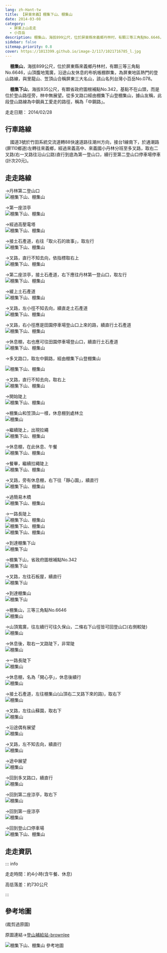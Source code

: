 ```yaml
---
lang: zh-Hant-tw
title: 【屏東來義】棚集下山、棚集山
date: 2014-03-08
category: 
  - 屏東上山走走
  - 小百岳
description: 棚集山，海拔899公尺，位於屏東縣來義鄉丹林村，有顆三等三角點No.6646，山頂腹地寬廣，沿途山友休息的布帆帳棚群集，為屏東地區熱門的登山路線，與里龍山、笠頂山合稱屏東三大名山，該山名列台灣小百岳No.078。
sidebar: false
sitemap.priority: 0.8
cover: https://1013399.github.io/image-2/117/1021716785_l.jpg
---
```


    **棚集山**，海拔899公尺，位於屏東縣來義鄉丹林村，有顆三等三角點No.6646，山頂腹地寬廣，沿途山友休息的布帆帳棚群集，為屏東地區熱門的登山路線，與里龍山、笠頂山合稱屏東三大名山，該山名列台灣小百岳No.078。  

    **棚集下山**，海拔835公尺，有顆省政府圖根補點No.342，基點不在山頭，而是位於登山路徑旁，林中無展望。從多叉路口經由棚集下山登棚集山，據山友稱，此段登山路線為中鋼員工愛走的路徑，稱為「中鋼路」。

<!-- more -->

走走日期： 2014/02/28

## 行車路線 
    國道3號於竹田系統交流道轉88快速道路往潮州方向，接台1線南下，於通潮路(屏110鄉道)左轉往來義鄉，經過來義高中、來義國小丹林分班至多叉路，取右二叉路(右一叉路往沿山公路)直行到底為第一登山口，續行至第二登山口停車場停車(計次20元)。

## 走走路線 
→丹林第二登山口  
![棚集下山、棚集山](https://1013399.github.io/image-2/117/1021716491_l.jpg)

→第一座涼亭  
![棚集下山、棚集山](https://1013399.github.io/image-2/117/1021716522_l.jpg)

→經過高壓電塔  
![棚集下山、棚集山](https://1013399.github.io/image-2/117/1021716529_l.jpg)

→接土石產道，右往「取火石的故事」，取左行  
![棚集下山、棚集山](https://1013399.github.io/image-2/117/1021716536_l.jpg)

→叉路，直行不知去向，依指標取右上  
![棚集下山、棚集山](https://1013399.github.io/image-2/117/1021716540_l.jpg)

→第二座涼亭，接土石產道，右下應往丹林第一登山口，取左行  
![棚集下山、棚集山](https://1013399.github.io/image-2/117/1021716544_l.jpg)

→緩上土石產道  
![棚集下山、棚集山](https://1013399.github.io/image-2/117/1021716550_l.jpg)

→叉路，左小徑不知去向，續直走土石產道  
![棚集下山、棚集山](https://1013399.github.io/image-2/117/1021716557_l.jpg)

→叉路，右小徑應是田園停車場登山口上來的路，續直行土石產道  
![棚集下山、棚集山](https://1013399.github.io/image-2/117/1021716576_l.jpg)

→休息棚，右也應可往田園停車場登山口，續直行土石產道  
![棚集下山、棚集山](https://1013399.github.io/image-2/117/1021716581_l.jpg)

→多叉路口，取左中鋼路，經由棚集下山登棚集山

![棚集下山、棚集山](https://1013399.github.io/image-2/117/1021716588_l.jpg)

→叉路，直行不知去向，取右上  
![棚集下山、棚集山](https://1013399.github.io/image-2/117/1021716597_l.jpg)

→開始陡上  
![棚集下山、棚集山](https://1013399.github.io/image-2/117/1021716607_l.jpg)

→棚集山和笠頂山一樣，休息棚到處林立  
![棚集山](https://1013399.github.io/image-2/117/1021716616_l.jpg)

→繼續陡上，出現拉繩  
![棚集下山、棚集山](https://1013399.github.io/image-2/117/1021716629_l.jpg)

→休息棚，在此休息、午餐  
![棚集下山、棚集山](https://1013399.github.io/image-2/117/1021716639_l.jpg)

→餐畢，繼續拉繩陡上  
![棚集下山、棚集山](https://1013399.github.io/image-2/117/1021716645_l.jpg)

→叉路，旁有休息棚，右下往「靜心園」，續直行  
![棚集下山、棚集山](https://1013399.github.io/image-2/117/1021716654_l.jpg)

→過簡易木橋  
![棚集下山、棚集山](https://1013399.github.io/image-2/117/1021716674_l.jpg)

→一路長陡上  
![棚集下山、棚集山](https://1013399.github.io/image-2/117/1021716680_l.jpg)  
![棚集下山、棚集山](https://1013399.github.io/image-2/117/1021716689_l.jpg)  
![棚集下山、棚集山](https://1013399.github.io/image-2/117/1021716694_l.jpg)

→到達棚集下山  
![棚集下山](https://1013399.github.io/image-2/117/1021716702_l.jpg)

→棚集下山，省政府圖根補點No.342  
![棚集下山](https://1013399.github.io/image-2/117/1021716707_l.jpg)

→叉路，左往石板屋，續直行  
![棚集下山](https://1013399.github.io/image-2/117/1021716715_l.jpg)

→到達棚集山  
![棚集下山](https://1013399.github.io/image-2/117/1021716720_l.jpg)

→棚集山，三等三角點No.6646  
![棚集山](https://1013399.github.io/image-2/117/1021716733_l.jpg)

→山頂寬廣，往左續行可往久保山，二條右下山徑皆可回登山口(右側較陡)  
![棚集山](https://1013399.github.io/image-2/117/1021716741_l.jpg)

→休息後，取右一叉路陡下，非常陡  
![棚集山](https://1013399.github.io/image-2/117/1021716753_l.jpg)

→一路長陡下  
![棚集山](https://1013399.github.io/image-2/117/1021716758_l.jpg)

→休息棚，名為「開心亭」，休息後續行  
![棚集山](https://1013399.github.io/image-2/117/1021716763_l.jpg)

→接土石產道，左往棚集山(山頂右二叉路下來的路)，取右下  
![棚集山](https://1013399.github.io/image-2/117/1021716769_l.jpg)

→叉路，左往山蘇園，取右下  
![棚集山](https://1013399.github.io/image-2/117/1021716781_l.jpg)

→沿途偶有展望  
![棚集山](https://1013399.github.io/image-2/117/1021716785_l.jpg)

→叉路，左不知去向，續直行  
![棚集山](https://1013399.github.io/image-2/117/1021716793_l.jpg)

→途中展望  
![棚集山](https://1013399.github.io/image-2/117/1021716800_l.jpg)

→回到多叉路口，續直行  
![棚集山](https://1013399.github.io/image-2/117/1021716811_l.jpg)

→回到第二座涼亭，取右下  
![棚集山](https://1013399.github.io/image-2/117/1021716818_l.jpg)

→回到第一座涼亭  
![棚集山](https://1013399.github.io/image-2/117/1021716831_l.jpg)

→回到登山口停車場  
![棚集下山、棚集山](https://1013399.github.io/image-2/117/1021716840_l.jpg)

## 走走資訊

::: info

走走時間：約4小時(含午餐、休息)

高低落差：約730公尺

:::

## 參考地圖
(裁剪過原圖)  

原圖連結→[登山補給站-brownlee](http://www.keepon.com.tw/DiscussLoad.aspx?code=314B5CF9AEC3A19113F6CAA6F539A66297274B6A30BCE1A2)  

![棚集下山、棚集山 參考地圖](https://1013399.github.io/image-2/117/1021717017_l.jpg)